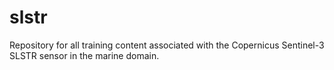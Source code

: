 # slstr

Repository for all training content associated with the Copernicus Sentinel-3 SLSTR sensor in the marine domain.